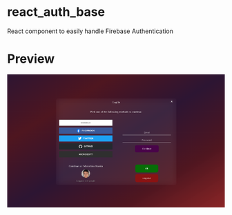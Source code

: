 # react_auth_base
React component to easily handle Firebase Authentication 

# Preview
![Example](./example_view.png)